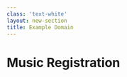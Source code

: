 ```yaml
---
class: 'text-white'
layout: new-section
title: Example Domain
---
```

# Music Registration

<div>
<br />
<br />
<br />
<br />
<mdi-music class="text-9xl"/> <mdi-plus class="text-9xl animate-ping"/> <mdi-copyright class="text-9xl"/>
</div>

<CurrentPage />